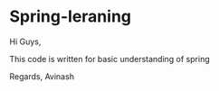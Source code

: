 # Spring-leraning

Hi Guys,

This code is written for basic understanding of spring

Regards,
Avinash
